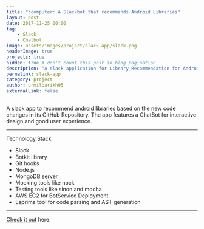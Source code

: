 ```yaml
---
title: ":computer: A Slackbot that recommends Android Libraries"
layout: post
date: 2017-11-25 00:00
tag: 
    - Slack
    - Chatbot
image: assets/images/project/slack-app/slack.png
headerImage: true
projects: true
hidden: true # don't count this post in blog pagination
description: "A slack application for Library Recommendation for Android Application Projects"
permalink: slack-app
category: project
author: urmilparikh95
externalLink: false
---
```

<!--center>
<img src="https://raw.githubusercontent.com/sergiokopplin/indigo/gh-pages/assets/screen-shot.png" width="100%;">
</center-->
A slack app to recommend android libraries based on the new code changes in its GitHub Repository. The app features a ChatBot for interactive design and good user experience.

---

Technology Stack

- Slack
- Botkit library
- Git hooks
- Node.js
- MongoDB server
- Mocking tools like nock
- Testing tools like sinon and mocha
- AWS EC2 for BotService Deployment
- Esprima tool for code parsing and AST generation

---

[Check it out](https://github.com/urmilparikh95/Slack-App) here.
